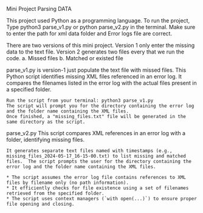Mini Project Parsing DATA

This project used Python as a programming language. 
To run the project, Type  python3 parse_v1.py or python parse_v2.py in the terminal.
    Make sure to enter the path for xml data folder and Error logs file are correct. 
    
There are two versions of this mini project.
    Version 1 only enter the missing data to the text file.
    Version 2 generates two files every that we run the code.
        a. Missed files
        b. Matched or existed file

parse_v1.py is version-1 just populate the text file with missed files.
    This Python script identifies missing XML files referenced in an error log. It compares the filenames listed in the error log with the actual files present in a specified folder.

    Run the script from your terminal: python3 parse_v1.py
    The script will prompt you for the directory containing the error log and the folder name containing the XML files.
    Once finished, a "missing_files.txt" file will be generated in the same directory as the script.

parse_v2.py
    This script compares XML references in an error log with a folder, identifying missing files. 

    It generates separate text files named with timestamps (e.g., missing_files_2024-05-17_16-15-00.txt) to list missing and matched files.  The script prompts the user for the directory containing the error log and the folder name containing the XML files.

    * The script assumes the error log file contains references to XML files by filename only (no path information).
    * It efficiently checks for file existence using a set of filenames retrieved from the specified folder.
    * The script uses context managers (`with open(...)`) to ensure proper file opening and closing.

